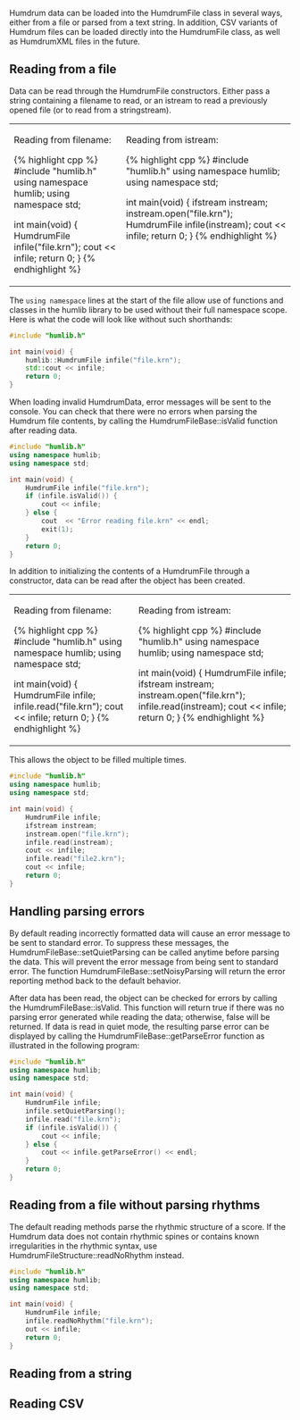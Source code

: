 
Humdrum data can be loaded into the <span class="mhc">HumdrumFile</span> class
in several ways, either from a file or parsed from a text string.  In addition,
<span class="topic-cvs">CSV</span> variants of Humdrum files can be loaded
directly into the HumdrumFile class, as well as
<span class="topic-humdrumxml">HumdrumXML</span> files in the future.


<h2> Reading from a file </h2>

Data can be read through the <span class="mhc">HumdrumFile</span>
constructors.  Either pass
a string containing a filename to read, or an istream to read a previously
opened file (or to read from a stringstream).

<table style="width:auto;">
<tr valign="top"><td>

Reading from filename:

{% highlight cpp %}
#include "humlib.h"
using namespace humlib;
using namespace std;

int main(void) {
	HumdrumFile infile("file.krn");
	cout << infile;
	return 0;
}
{% endhighlight %}

</td><td>

Reading from istream:

{% highlight cpp %}
#include "humlib.h"
using namespace humlib;
using namespace std;

int main(void) {
	ifstream instream;
	instream.open("file.krn");
	HumdrumFile infile(instream);
	cout << infile;
	return 0;
}
{% endhighlight %}

</td></tr></table>

The `using namespace` lines at the start of the file allow use of functions
and classes in the humlib library to be used without their full 
namespace scope.  Here is what the code will look like without such
shorthands:


```cpp
#include "humlib.h"

int main(void) {
	humlib::HumdrumFile infile("file.krn");
	std::cout << infile;
	return 0;
}
```

When loading invalid HumdrumData, error messages will be sent to
the console.  You can check that there were no errors when parsing
the Humdrum file contents, by calling the 
<span class="mhcf paren">HumdrumFileBase::isValid</span> function
after reading data.

```cpp
#include "humlib.h"
using namespace humlib;
using namespace std;

int main(void) {
	HumdrumFile infile("file.krn");
	if (infile.isValid()) {
		cout << infile;
	} else {
		cout  << "Error reading file.krn" << endl;
		exit(1);
	}
	return 0;
}
```

In addition to initializing the contents of a HumdrumFile through
a constructor, data can be read after the object has been created.

<table style="width:auto;">
<tr valign="top"><td>

Reading from filename:

{% highlight cpp %}
#include "humlib.h"
using namespace humlib;
using namespace std;

int main(void) {
	HumdrumFile infile;
	infile.read("file.krn");
	cout << infile;
	return 0;
}
{% endhighlight %}

</td><td>

Reading from istream:

{% highlight cpp %}
#include "humlib.h"
using namespace humlib;
using namespace std;

int main(void) {
	HumdrumFile infile;
	ifstream instream;
	instream.open("file.krn");
	infile.read(instream);
	cout << infile;
	return 0;
}
{% endhighlight %}

</td></tr></table>

This allows the object to be filled multiple times.

```cpp
#include "humlib.h"
using namespace humlib;
using namespace std;

int main(void) {
	HumdrumFile infile;
	ifstream instream;
	instream.open("file.krn");
	infile.read(instream);
	cout << infile;
	infile.read("file2.krn");
	cout << infile;
	return 0;
}
```


<h2>Handling parsing errors</h2>

By default reading incorrectly formatted data will cause an error 
message to be sent to standard error.  To suppress these messages, the
<span class="mhcf paren">HumdrumFileBase::setQuietParsing</span>
can be called anytime before parsing the data.  This will prevent
the error message from being sent to standard error.  The function
<span class="mhcf paren">HumdrumFileBase::setNoisyParsing</span>
will return the error reporting method back to the default behavior.


After data has been read, the object can be checked for errors by
calling the
<span class="mhcf paren">HumdrumFileBase::isValid</span>.
This function will return true if there was no parsing error
generated while reading the data; otherwise, false will be returned.
If data is read in quiet mode, the resulting parse
error can be displayed by calling the
<span class="mhcf paren">HumdrumFileBase::getParseError</span>
function as illustrated in the following program:

```cpp
#include "humlib.h"
using namespace humlib;
using namespace std;

int main(void) {
    HumdrumFile infile;
    infile.setQuietParsing();
    infile.read("file.krn");
    if (infile.isValid()) {
        cout << infile;
    } else {
        cout << infile.getParseError() << endl;
    }
    return 0;
}
```




<h2>Reading from a file without parsing rhythms</h2>

The default reading methods parse the rhythmic structure of a score.
If the Humdrum data does not contain rhythmic spines or contains
known irregularities in the rhythmic syntax, 
use <span class="mhcf paren">HumdrumFileStructure::readNoRhythm</span> 
instead.

```cpp
#include "humlib.h"
using namespace humlib;
using namespace std;

int main(void) {
	HumdrumFile infile;
	infile.readNoRhythm("file.krn");
	out << infile;
	return 0;
}
```



<h2> Reading from a string </h2>




<h2> Reading CSV </h2>




